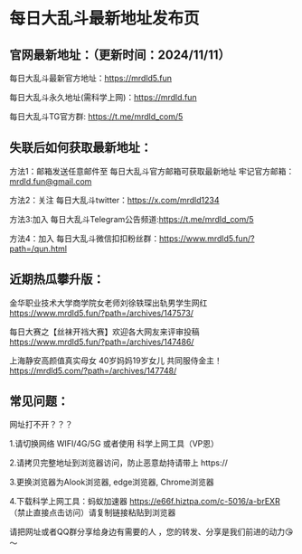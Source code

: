 # 每日大乱斗最新地址发布页

官网最新地址：（更新时间：2024/11/11）
-
 每日大乱斗最新官方地址：https://mrdld5.fun

 每日大乱斗永久地址(需科学上网)：https://mrdld.fun

 每日大乱斗TG官方群: https://t.me/mrdld_com/5

失联后如何获取最新地址：
-
方法1：邮箱发送任意邮件至 每日大乱斗官方邮箱可获取最新地址
牢记官方邮箱：mrdld.fun@gmail.com

方法2：关注 每日大乱斗twitter：https://x.com/mrdld1234

方法3:加入 每日大乱斗Telegram公告频道:https://t.me/mrdld_com/5

方法4：加入 每日大乱斗微信扣扣粉丝群：https://www.mrdld5.fun/?path=/qun.html

近期热瓜攀升版：
-
金华职业技术大学商学院女老师刘徐轶琛出轨男学生网红 https://www.mrdld5.fun/?path=/archives/147573/

每日大赛之【丝袜开裆大赛】欢迎各大网友来评审投稿 https://www.mrdld5.fun/?path=/archives/147486/

上海静安高颜值真实母女 40岁妈妈19岁女儿 共同服侍金主！ https://mrdld5.com/?path=/archives/147748/

常见问题：
-
网址打不开？？？

1.请切换网络 WIFI/4G/5G 或者使用 科学上网工具（VP恩）

2.请拷贝完整地址到浏览器访问，防止恶意劫持请带上 https://

3.更换浏览器为Alook浏览器, edge浏览器, Chrome浏览器

4.下载科学上网工具：蚂蚁加速器 https://e66f.hiztpa.com/c-5016/a-brEXR （禁止直接点击访问）请复制链接粘贴到浏览器

请把网址或者QQ群分享给身边有需要的人 ，您的转发、分享是我们前进的动力😘～
